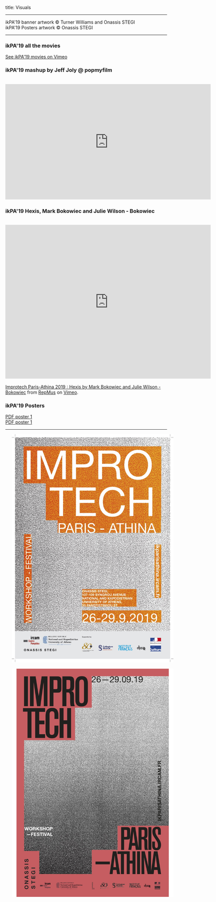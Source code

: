 title: Visuals

---



ikPA'19  banner artwork © Turner Williams and Onassis STEGI  
ikPA'19 Posters artwork © Onassis STEGI  

---

### ikPA'19 all the movies

[See ikPA'19 movies on Vimeo](https://vimeo.com/showcase/6364851)

### ikPA'19 mashup by Jeff Joly @ popmyfilm

<br>
<iframe src="https://player.vimeo.com/video/365537126" width="640" height="360" frameborder="0" allow="autoplay; fullscreen" allowfullscreen></iframe>

### ikPA'19 Hexis, Mark Bokowiec and Julie Wilson - Bokowiec
<br>
<iframe src="https://player.vimeo.com/video/368022425" width="640" height="480" frameborder="0" allow="autoplay; fullscreen" allowfullscreen></iframe>
<p><a href="https://vimeo.com/368022425">Improtech Paris-Athina 2019 : Hexis by Mark Bokowiec and Julie Wilson - Bokowiec</a> from <a href="https://vimeo.com/user15042869">RepMus</a> on <a href="https://vimeo.com">Vimeo</a>.</p>


### ikPA'19 Posters

[PDF poster 1]({filename}/doc/ImproTech_Poster_1.pdf)  
[PDF poster 1]({filename}/doc/ImproTech_Poster_2.pdf)

---

<p align="center">
   <img src="../doc/ImproTech_Poster_1.jpg" width="600" hspace="20">
  <br><br>
  <img src="../doc/ImproTech_Poster_2.jpg" width="600" hspace="20">
  <br><br>
</p>
